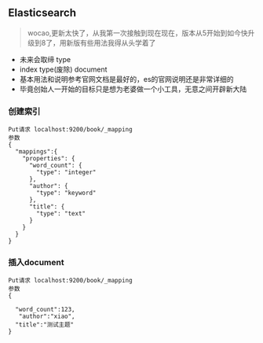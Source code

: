 ## Elasticsearch 

> wocao,更新太快了，从我第一次接触到现在现在，版本从5开始到如今快升级到8了，用新版有些用法我得从头学着了
- 未来会取缔 type
- index type(废除) document
- 基本用法和说明参考官网文档是最好的，es的官网说明还是非常详细的
- 毕竟创始人一开始的目标只是想为老婆做一个小工具，无意之间开辟新大陆

### 创建索引
```
Put请求 localhost:9200/book/_mapping
参数
{
  "mappings":{
    "properties": {
      "word_count": {
        "type": "integer"
      },
      "author": {
        "type": "keyword"
      },
      "title": {
        "type": "text"
      }
    }
  }
}
```

### 插入document
```shell script
Put请求 localhost:9200/book/_mapping
参数
{
    
  "word_count":123,
   "author":"xiao",
  "title":"测试主题"
}
```


